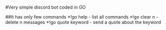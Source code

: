 #Very simple discord bot coded in GO

##It has only few commands
*!go help - list all commands
*!go clear n - delete n messages
*!go quote keyword - send a quote about the keyword
